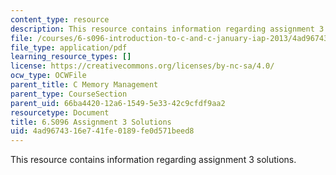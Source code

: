 ```yaml
---
content_type: resource
description: This resource contains information regarding assignment 3 solutions.
file: /courses/6-s096-introduction-to-c-and-c-january-iap-2013/4ad9674316e741fe0189fe0d571beed8_MIT6_S096_IAP13_assn3_sol.pdf
file_type: application/pdf
learning_resource_types: []
license: https://creativecommons.org/licenses/by-nc-sa/4.0/
ocw_type: OCWFile
parent_title: C Memory Management
parent_type: CourseSection
parent_uid: 66ba4420-12a6-1549-5e33-42c9cfdf9aa2
resourcetype: Document
title: 6.S096 Assignment 3 Solutions
uid: 4ad96743-16e7-41fe-0189-fe0d571beed8
---
```

This resource contains information regarding assignment 3 solutions.